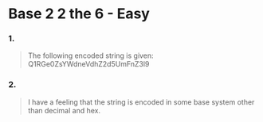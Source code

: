 # Base 2 2 the 6 - Easy

### 1. 
> The following encoded string is given: Q1RGe0ZsYWdneVdhZ2d5UmFnZ3l9

### 2. 
> I have a feeling that the string is encoded in some base system other than decimal and hex. 